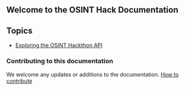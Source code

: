 ## Welcome to the OSINT Hack Documentation

## Topics

- [Exploring the OSINT Hackthon API](exploringapi) 


### Contributing to this documentation

We welcome any updates or additions to the documentation. [How to contribute](contributing)